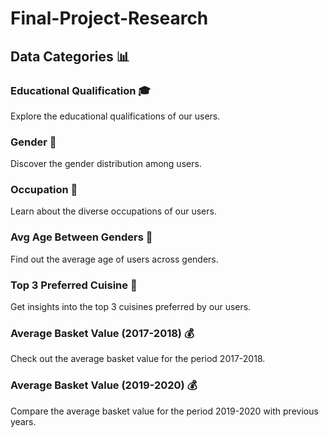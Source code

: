 # Final-Project-Research

## Data Categories 📊

### Educational Qualification 🎓
Explore the educational qualifications of our users.

### Gender 🚻
Discover the gender distribution among users.

### Occupation 💼
Learn about the diverse occupations of our users.

### Avg Age Between Genders 🎂
Find out the average age of users across genders.

### Top 3 Preferred Cuisine 🍜
Get insights into the top 3 cuisines preferred by our users.

### Average Basket Value (2017-2018) 💰
Check out the average basket value for the period 2017-2018.

### Average Basket Value (2019-2020) 💰
Compare the average basket value for the period 2019-2020 with previous years.
